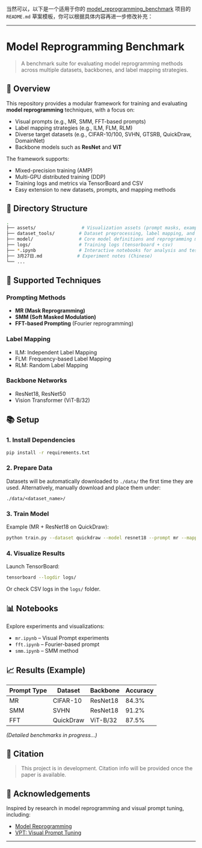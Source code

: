 当然可以，以下是一个适用于你的 [model_reprogramming_benchmark](https://github.com/Kee386735501/model_reprogramming_benchmark) 项目的 `README.md` 草案模板，你可以根据具体内容再进一步修改补充：

---

# Model Reprogramming Benchmark

> A benchmark suite for evaluating model reprogramming methods across multiple datasets, backbones, and label mapping strategies.

## 📌 Overview

This repository provides a modular framework for training and evaluating **model reprogramming** techniques, with a focus on:

- Visual prompts (e.g., MR, SMM, FFT-based prompts)
- Label mapping strategies (e.g., ILM, FLM, RLM)
- Diverse target datasets (e.g., CIFAR-10/100, SVHN, GTSRB, QuickDraw, DomainNet)
- Backbone models such as **ResNet** and **ViT**

The framework supports:
- Mixed-precision training (AMP)
- Multi-GPU distributed training (DDP)
- Training logs and metrics via TensorBoard and CSV
- Easy extension to new datasets, prompts, and mapping methods

## 🧩 Directory Structure

```bash
.
├── assets/                 # Visualization assets (prompt masks, examples, etc.)
├── dataset_tools/         # Dataset preprocessing, label mapping, and dataloaders
├── model/                 # Core model definitions and reprogramming modules
├── logs/                  # Training logs (tensorboard + csv)
├── *.ipynb                # Interactive notebooks for analysis and testing
├── 3月27日.md             # Experiment notes (Chinese)
└── ...
```

## 🧪 Supported Techniques

### Prompting Methods
- **MR (Mask Reprogramming)**
- **SMM (Soft Masked Modulation)**
- **FFT-based Prompting** (Fourier reprogramming)

### Label Mapping
- ILM: Independent Label Mapping
- FLM: Frequency-based Label Mapping
- RLM: Random Label Mapping

### Backbone Networks
- ResNet18, ResNet50
- Vision Transformer (ViT-B/32)

## 📚 Setup

### 1. Install Dependencies

```bash
pip install -r requirements.txt
```

### 2. Prepare Data

Datasets will be automatically downloaded to `./data/` the first time they are used.
Alternatively, manually download and place them under:
```
./data/<dataset_name>/
```

### 3. Train Model

Example (MR + ResNet18 on QuickDraw):
```bash
python train.py --dataset quickdraw --model resnet18 --prompt mr --mapping ilm
```

### 4. Visualize Results

Launch TensorBoard:
```bash
tensorboard --logdir logs/
```

Or check CSV logs in the `logs/` folder.

## 📊 Notebooks

Explore experiments and visualizations:
- `mr.ipynb` – Visual Prompt experiments
- `fft.ipynb` – Fourier-based prompt
- `smm.ipynb` – SMM method

## 📈 Results (Example)

| Prompt Type | Dataset   | Backbone | Accuracy |
|-------------|-----------|----------|----------|
| MR          | CIFAR-10  | ResNet18 | 84.3%    |
| SMM         | SVHN      | ResNet18 | 91.2%    |
| FFT         | QuickDraw | ViT-B/32 | 87.5%    |

*(Detailed benchmarks in progress...)*

## 🧠 Citation

> This project is in development. Citation info will be provided once the paper is available.

## 🙌 Acknowledgements

Inspired by research in model reprogramming and visual prompt tuning, including:
- [Model Reprogramming](https://arxiv.org/abs/2002.11944)
- [VPT: Visual Prompt Tuning](https://arxiv.org/abs/2203.12152)

---
